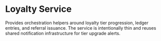 # Loyalty Service

Provides orchestration helpers around loyalty tier progression, ledger entries, and referral issuance.
The service is intentionally thin and reuses shared notification infrastructure for tier upgrade alerts.
